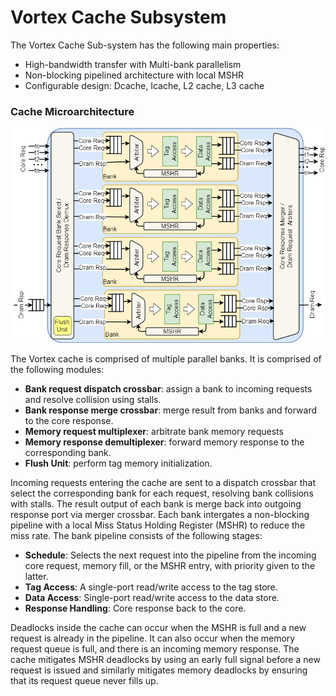 # Vortex Cache Subsystem

The Vortex Cache Sub-system has the following main properties:

- High-bandwidth transfer with Multi-bank parallelism
- Non-blocking pipelined architecture with local MSHR
- Configurable design: Dcache, Icache, L2 cache, L3 cache

### Cache Microarchitecture 

![Image of Cache Hierarchy](./assets/img/cache_microarchitecture.png)

The Vortex cache is comprised of multiple parallel banks. It is comprised of the following modules:
- **Bank request dispatch crossbar**: assign a bank to incoming requests and resolve collision using stalls.
- **Bank response merge crossbar**: merge result from banks and forward to the core response.
- **Memory request multiplexer**: arbitrate bank memory requests
- **Memory response demultiplexer**: forward memory response to the corresponding bank.
- **Flush Unit**: perform tag memory initialization.

Incoming requests entering the cache are sent to a dispatch crossbar that select the corresponding bank for each request, resolving bank collisions with stalls. The result output of each bank is merge back into outgoing response port via merger crossbar. Each bank intergates a non-blocking pipeline with a local Miss Status Holding Register (MSHR) to reduce the miss rate. The bank pipeline consists of the following stages:

- **Schedule**: Selects the next request into the pipeline from the incoming core request, memory fill, or the MSHR entry, with priority given to the latter.
- **Tag Access**: A single-port read/write access to the tag store.
- **Data Access**: Single-port read/write access to the data store.
- **Response Handling**: Core response back to the core.

Deadlocks inside the cache can occur when the MSHR is full and a new request is already in the pipeline. It can also occur when the memory request queue is full, and there is an incoming memory response. The cache mitigates MSHR deadlocks by using an early full signal before a new request is issued and similarly mitigates memory deadlocks by ensuring that its request queue never fills up.
